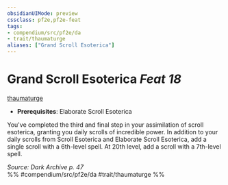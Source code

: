```yaml
---
obsidianUIMode: preview
cssclass: pf2e,pf2e-feat
tags:
- compendium/src/pf2e/da
- trait/thaumaturge
aliases: ["Grand Scroll Esoterica"]
---
```

# Grand Scroll Esoterica  *Feat 18*  
[thaumaturge](../../rules/traits/thaumaturge-da.md)  

- **Prerequisites**: Elaborate Scroll Esoterica

You've completed the third and final step in your assimilation of scroll esoterica, granting you daily scrolls of incredible power. In addition to your daily scrolls from Scroll Esoterica and Elaborate Scroll Esoterica, add a single scroll with a 6th-level spell. At 20th level, add a scroll with a 7th-level spell.

*Source: Dark Archive p. 47*  
%% #compendium/src/pf2e/da #trait/thaumaturge %%